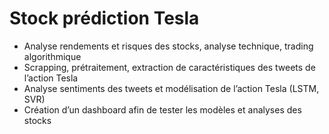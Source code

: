 # Stock prédiction Tesla


- Analyse rendements et risques des stocks, analyse technique, trading algorithmique
- Scrapping, prétraitement, extraction de caractéristiques des tweets de l’action Tesla
- Analyse sentiments des tweets et modélisation de l’action Tesla (LSTM, SVR) 
- Création d’un dashboard afin de tester les modèles et analyses des stocks
